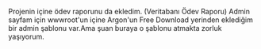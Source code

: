 Projenin içine ödev raporunu da ekledim. (Veritabanı Ödev Raporu)
Admin sayfam için wwwroot'un içine Argon'un Free Download yerinden eklediğim bir admin şablonu var.Ama şuan buraya o şablonu atmakta zorluk yaşıyorum.
